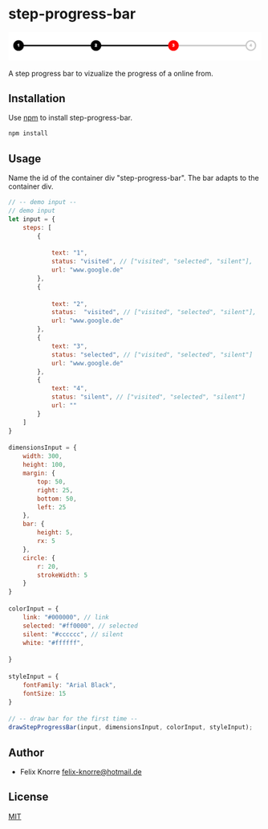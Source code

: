 # step-progress-bar

![step progress bar demo](demo/demobar.png)

A step progress bar to vizualize the progress of a online from.



## Installation

Use [npm](https://www.npmjs.com) to install step-progress-bar.

```bash
npm install
```

## Usage
Name the id of the container div "step-progress-bar".
The bar adapts to the container div.

```js
// -- demo input --
// demo input
let input = {
    steps: [
        {

            text: "1",
            status: "visited", // ["visited", "selected", "silent"],
            url: "www.google.de"
        },
        {

            text: "2",
            status:  "visited", // ["visited", "selected", "silent"],
            url: "www.google.de"
        },
        {
            text: "3",
            status: "selected", // ["visited", "selected", "silent"]
            url: "www.google.de"
        },
        {
            text: "4",
            status: "silent", // ["visited", "selected", "silent"]
            url: ""
        }
    ]
}

dimensionsInput = {
    width: 300,
    height: 100,
    margin: {
        top: 50,
        right: 25,
        bottom: 50,
        left: 25
    },
    bar: {
        height: 5,
        rx: 5
    },
    circle: {
        r: 20,
        strokeWidth: 5
    }
}

colorInput = {
    link: "#000000", // link
    selected: "#ff0000", // selected
    silent: "#cccccc", // silent
    white: "#ffffff",

}

styleInput = {
    fontFamily: "Arial Black",
    fontSize: 15
}

// -- draw bar for the first time --
drawStepProgressBar(input, dimensionsInput, colorInput, styleInput);
```

## Author
* Felix Knorre <felix-knorre@hotmail.de>

## License
[MIT](https://choosealicense.com/licenses/mit/)
